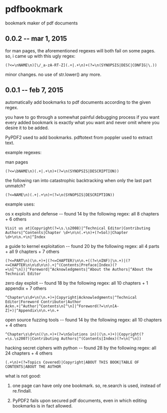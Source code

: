 # pdfbookmark

bookmark maker of pdf documents

## 0.0.2 -- mar 1, 2015

for man pages, the aforementioned regexes will both fail on some pages. 
   so, i came up with this ugly regex:
```
(?<=\nNAME\n)[\/_a-zA-RT-Z](.+|.+\n)+(?=\n(SYNOPSIS|DESC|CONFIG|\.))
```

minor changes. no use of str.lower() any more.

## 0.0.1 -- feb 7, 2015

automatically add bookmarks to pdf documents according to the given regex.

you have to go through a somewhat painful debugging process if you want every added bookmark is exactly what you want and never omit where you desire it to be added.

PyPDF2 used to add bookmarks.
pdftotext from poppler used to extract text.

example regexes:

man pages
```
(?<=\bNAME\n)(.+|.+\n)+(?=\n(SYNOPSIS|DESCRIPTION))
```
the following ran into catastrophic backtracking when only the last part unmatch?
```
(?<=NAME\n)(.+|.+\n)+(?=\n(SYNOPSIS|DESCRIPTION))
```

example uses:

os x exploits and defense -- found 14 by the following regex: all 8 chapters + 6 others
```
Visit us at|Copyright(?=\s.\s2008)|^Technical Editor|Contributing Authors|^Contents|Chapter \d+\n\n(.+\n)+(?=Sol)|Chapter \d+\n\n.+\n|^Index
```

a guide to kernel exploitation -- found 20 by the following regex: all 4 parts + all 9 chapters + 7 others
```
(?<=PART\n)(\n.+)+|(?<=CHAPTER)\n\n.+((?=\nINF)|\n.+)|(?<=CHAPTER\n\n\d\n\n).+|^(Contents|Preface|Index)(?=\n[^\n])|^Foreword|^Acknowledgments|^About the Authors|^About the Technical Editor
```

zero day exploit -- found 18 by the following regex: all 10 chapters + 1 appendix + 7 others
```
^Chapter\s\d+\n(\n.+)+|Copyright|Acknowledgments|^Technical Editor|Foreword Contributor|Author Ackn.+|^Author|^Contents\n[^\n]|^Foreword(?=\n\n[A-Z]+)|^Appendix\n\n.+\n.+
```

open source fuzzing tools -- found 14 by the following regex: all 10 chapters + 4 others
```
^Chapter\s\d+\n((\n.+)+(?=\nSolutions in)|(\n.+)+)|Copyright(?=\s.\s2007)|Contributing Authors|^(Contents|Index)(?=\n[^\n])
```

hacking secret ciphers with python -- found 28 by the following regex: all 24 chapters + 4 others
```
(.+\n)+(?=Topics Covered)|Copyright|ABOUT THIS BOOK|TABLE OF CONTENTS|ABOUT THE AUTHOR
```

what is not good:

1. one page can have only one bookmark. so, re.search is used, instead of re.findall.

2. PyPDF2 fails upon secured pdf documents, even in which editing bookmarks is in fact allowed.
